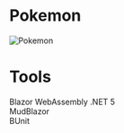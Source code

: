 # Pokemon
<img src="https://upload.wikimedia.org/wikipedia/commons/thumb/9/98/International_Pok%C3%A9mon_logo.svg/1920px-International_Pok%C3%A9mon_logo.svg.png"
     alt="Pokemon" loading="lazy" />

# Tools
Blazor WebAssembly .NET 5 <br />
MudBlazor <br />
BUnit <br />
